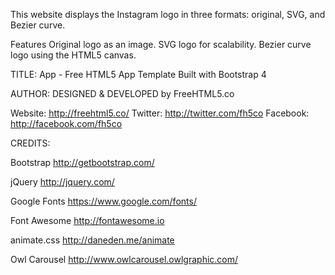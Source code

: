 This website displays the Instagram logo in three formats: original, SVG, and Bezier curve.

Features
Original logo as an image.
SVG logo for scalability.
Bezier curve logo using the HTML5 canvas.

TITLE: 
App - Free HTML5 App Template Built with Bootstrap 4

AUTHOR:
DESIGNED & DEVELOPED by FreeHTML5.co

Website: http://freehtml5.co/
Twitter: http://twitter.com/fh5co
Facebook: http://facebook.com/fh5co


CREDITS:

Bootstrap
http://getbootstrap.com/

jQuery
http://jquery.com/

Google Fonts
https://www.google.com/fonts/

Font Awesome
http://fontawesome.io

animate.css
http://daneden.me/animate

Owl Carousel
http://www.owlcarousel.owlgraphic.com/
